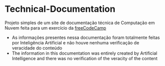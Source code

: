 # Technical-Documentation
Projeto simples de um site de documentação técnica de Computação em Nuvem feita para um exercício da <a href="https://www.freecodecamp.org/">freeCodeCamp</a>

* As informações presentes nessa documentação foram totalmente feitas por Inteligência Artificial e não houve nenhuma verificação de veracidade do conteúdo
* The information in this documentation was entirely created by Artificial Intelligence and there was no verification of the veracity of the content
